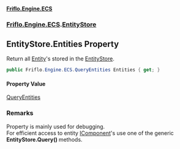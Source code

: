 #### [Friflo.Engine.ECS](index.md 'index')
### [Friflo.Engine.ECS](Friflo.Engine.ECS.md 'Friflo.Engine.ECS').[EntityStore](EntityStore.md 'Friflo.Engine.ECS.EntityStore')

## EntityStore.Entities Property

Return all [Entity](Entity.md 'Friflo.Engine.ECS.Entity')'s stored in the [EntityStore](EntityStore.md 'Friflo.Engine.ECS.EntityStore').

```csharp
public Friflo.Engine.ECS.QueryEntities Entities { get; }
```

#### Property Value
[QueryEntities](QueryEntities.md 'Friflo.Engine.ECS.QueryEntities')

### Remarks
Property is mainly used for debugging.<br/>
            For efficient access to entity [IComponent](IComponent.md 'Friflo.Engine.ECS.IComponent')'s use one of the generic <b>
  <c>EntityStore.Query()</c>
</b> methods.
